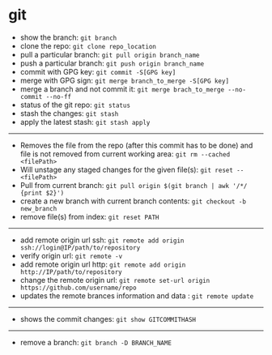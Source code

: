 # git 

- show the branch: `git branch`
- clone the repo: `git clone repo_location`
- pull a particular branch: `git pull origin branch_name`
- push a particular branch: `git push origin branch_name`
- commit with GPG key: `git commit -S[GPG key]`
- merge with GPG sign: `git merge branch_to_merge -S[GPG key]`
- merge a branch and not commit it: `git merge brach_to_merge --no-commit --no-ff`
- status of the git repo: `git status`
- stash the changes: `git stash`
- apply the latest stash: `git stash apply`

----

- Removes the file from the repo (after this commit has to be done) and file is not removed from current working area:  `git rm --cached <filePath>`
- Will unstage any staged changes for the given file(s): `git reset -- <filePath>`
- Pull from current branch: `git pull origin $(git branch | awk '/*/ {print $2}')`
- create a new branch with current branch contents: `git checkout -b new_branch`
- remove file(s) from  index: `git reset PATH`

----

- add remote origin url ssh: `git remote add origin ssh://login@IP/path/to/repository`
- verify origin url: `git remote -v`
- add remote origin url http: `git remote add origin http://IP/path/to/repository`
- change the remote origin url: `git remote set-url origin https://github.com/username/repo`
- updates the remote brances information and data : `git remote update`
----

- shows the commit changes: `git show GITCOMMITHASH`

----

- remove a branch: `git branch -D BRANCH_NAME`

